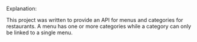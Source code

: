 Explanation:

This project was written to provide an API for menus and categories for restaurants. A menu has one or more categories while a category can only be linked to a single menu.
